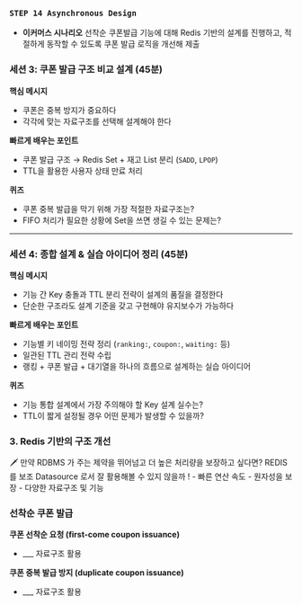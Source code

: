 ### **`STEP 14 Asynchronous Design`**

- **이커머스 시나리오**
  선착순 쿠폰발급 기능에 대해 Redis 기반의 설계를 진행하고, 적절하게 동작할 수 있도록 쿠폰 발급 로직을 개선해 제출

### 세션 3: 쿠폰 발급 구조 비교 설계 (45분)

**핵심 메시지**

- 쿠폰은 중복 방지가 중요하다
- 각각에 맞는 자료구조를 선택해 설계해야 한다

**빠르게 배우는 포인트**

- 쿠폰 발급 구조 → Redis Set + 재고 List 분리 (`SADD`, `LPOP`)
- TTL을 활용한 사용자 상태 만료 처리

**퀴즈**

- 쿠폰 중복 발급을 막기 위해 가장 적절한 자료구조는?
- FIFO 처리가 필요한 상황에 Set을 쓰면 생길 수 있는 문제는?

---

### 세션 4: 종합 설계 & 실습 아이디어 정리 (45분)

**핵심 메시지**

- 기능 간 Key 충돌과 TTL 분리 전략이 설계의 품질을 결정한다
- 단순한 구조라도 설계 기준을 갖고 구현해야 유지보수가 가능하다

**빠르게 배우는 포인트**

- 기능별 키 네이밍 전략 정리 (`ranking:`, `coupon:`, `waiting:` 등)
- 일관된 TTL 관리 전략 수립
- 랭킹 + 쿠폰 발급 + 대기열을 하나의 흐름으로 설계하는 실습 아이디어

**퀴즈**

- 기능 통합 설계에서 가장 주의해야 할 Key 설계 실수는?
- TTL이 짧게 설정될 경우 어떤 문제가 발생할 수 있을까?

### 3. Redis 기반의 구조 개선

<aside>
🗡️ 만약 RDBMS 가 주는 제약을 뛰어넘고 더 높은 처리량을 보장하고 싶다면? 
REDIS 를 보조 Datasource 로서 잘 활용해볼 수 있지 않을까 !
- 빠른 연산 속도
- 원자성을 보장
- 다양한 자료구조 및 기능

</aside>

### 선착순 쿠폰 발급

**쿠폰 선착순 요청 (first-come coupon issuance)**

- \_\_\_ 자료구조 활용

**쿠폰 중복 발급 방지 (duplicate coupon issuance)**

- \_\_\_ 자료구조 활용
